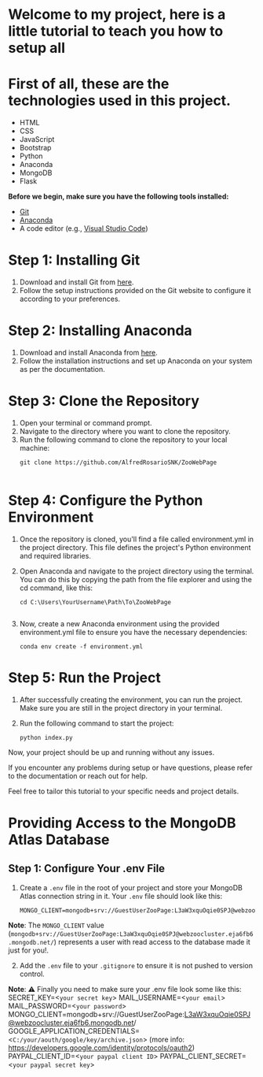 # Welcome to my project, here is a little tutorial to teach you how to setup all

# First of all, these are the technologies used in this project.

- HTML
- CSS
- JavaScript
- Bootstrap
- Python
- Anaconda
- MongoDB
- Flask

**Before we begin, make sure you have the following tools installed:**

- [Git](https://git-scm.com/downloads)
- [Anaconda](https://www.anaconda.com/)
- A code editor (e.g., [Visual Studio Code](https://code.visualstudio.com/))

# Step 1: Installing Git
1. Download and install Git from [here](https://git-scm.com/downloads).
2. Follow the setup instructions provided on the Git website to configure it according to your preferences.

# Step 2: Installing Anaconda
1. Download and install Anaconda from [here](https://www.anaconda.com/).
2. Follow the installation instructions and set up Anaconda on your system as per the documentation.

# Step 3: Clone the Repository
1. Open your terminal or command prompt.
2. Navigate to the directory where you want to clone the repository.
3. Run the following command to clone the repository to your local machine:
   ```shell
   git clone https://github.com/AlfredRosarioSNK/ZooWebPage


# Step 4: Configure the Python Environment
 1. Once the repository is cloned, you'll find a file called environment.yml in the project directory. This file defines the project's Python environment and required libraries.

 2. Open Anaconda and navigate to the project directory using the terminal. You can do this by copying the path from the file explorer and using the cd command, like this:
    
    ```shell
    cd C:\Users\YourUsername\Path\To\ZooWebPage
 
 3. Now, create a new Anaconda environment using the provided environment.yml file to ensure you have the necessary dependencies:
    
    ```shell
    conda env create -f environment.yml

# Step 5: Run the Project

1. After successfully creating the environment, you can run the project. Make sure you are still in the project directory in your terminal.
2. Run the following command to start the project:
    
    ```shell
    python index.py

Now, your project should be up and running without any issues.

If you encounter any problems during setup or have questions, please refer to the documentation or reach out for help.

Feel free to tailor this tutorial to your specific needs and project details.

# Providing Access to the MongoDB Atlas Database

## Step 1: Configure Your .env File

1. Create a `.env` file in the root of your project and store your MongoDB Atlas connection string in it. Your `.env` file should look like this:

    ```shell
    MONGO_CLIENT=mongodb+srv://GuestUserZooPage:L3aW3xquOqie0SPJ@webzoocluster.eja6fb6.mongodb.net/

**Note**: The `MONGO_CLIENT` value (`mongodb+srv://GuestUserZooPage:L3aW3xquOqie0SPJ@webzoocluster.eja6fb6.mongodb.net/`) represents a user with read access to the database made it just for you!.

2. Add the `.env` file to your `.gitignore` to ensure it is not pushed to version control.

**Note**: ⚠️ Finally you need to make sure your .env file look some like this: SECRET_KEY=<`your secret key`>
MAIL_USERNAME=<`your email`>
MAIL_PASSWORD=<`your password`>
MONGO_CLIENT=mongodb+srv://GuestUserZooPage:L3aW3xquOqie0SPJ@webzoocluster.eja6fb6.mongodb.net/
GOOGLE_APPLICATION_CREDENTIALS=<`C:/your/aouth/google/key/archive.json`> (more info: https://developers.google.com/identity/protocols/oauth2)
PAYPAL_CLIENT_ID=<`your paypal client ID`>
PAYPAL_CLIENT_SECRET=<`your paypal secret key`>
 